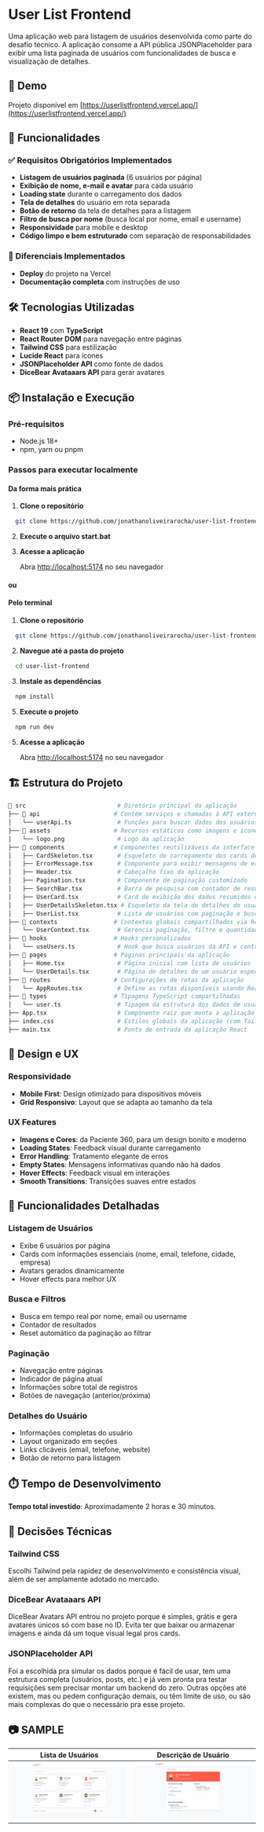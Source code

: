 # User List Frontend

Uma aplicação web para listagem de usuários desenvolvida como parte do desafio técnico. A aplicação consome a API pública JSONPlaceholder para exibir uma lista paginada de usuários com funcionalidades de busca e visualização de detalhes.


## 🌟 Demo

Projeto disponível em [https://userlistfrontend.vercel.app/](https://userlistfrontend.vercel.app/)


## 🚀 Funcionalidades

### ✅ Requisitos Obrigatórios Implementados

- **Listagem de usuários paginada** (6 usuários por página)
- **Exibição de nome, e-mail e avatar** para cada usuário
- **Loading state** durante o carregamento dos dados
- **Tela de detalhes** do usuário em rota separada
- **Botão de retorno** da tela de detalhes para a listagem
- **Filtro de busca por nome** (busca local por nome, email e username)
- **Responsividade** para mobile e desktop
- **Código limpo e bem estruturado** com separação de responsabilidades

### 🎯 Diferenciais Implementados

- **Deploy** do projeto na Vercel
- **Documentação completa** com instruções de uso

## 🛠️ Tecnologias Utilizadas

- **React 19** com **TypeScript** 
- **React Router DOM** para navegação entre páginas
- **Tailwind CSS** para estilização
- **Lucide React** para ícones
- **JSONPlaceholder API** como fonte de dados
- **DiceBear Avataaars API** para gerar avatares

## 📦 Instalação e Execução

### Pré-requisitos

- Node.js 18+ 
- npm, yarn ou pnpm

### Passos para executar localmente

#### Da forma mais prática

1. **Clone o repositório**
```bash
  git clone https://github.com/jonathanoliveirarocha/user-list-frontend
```
2. **Execute o arquivo start.bat**

3. **Acesse a aplicação**
   
   Abra [http://localhost:5174](http://localhost:5174) no seu navegador

#### ou

#### Pelo terminal
1. **Clone o repositório**
```bash
  git clone https://github.com/jonathanoliveirarocha/user-list-frontend
```
2. **Navegue até a pasta do projeto**
```bash
  cd user-list-frontend
```

3. **Instale as dependências**
```bash
  npm install
```

5. **Execute o projeto**
```bash
  npm run dev
```

5. **Acesse a aplicação**
   
   Abra [http://localhost:5174](http://localhost:5174) no seu navegador



## 🏗️ Estrutura do Projeto

```bash
📁 src                          # Diretório principal da aplicação
├── 📁 api                     # Contém serviços e chamadas à API externa
│   └── userApi.ts             # Funções para buscar dados dos usuários na API JSONPlaceholder
├── 📁 assets                  # Recursos estáticos como imagens e ícones
│   └── logo.png               # Logo da aplicação
├── 📁 components              # Componentes reutilizáveis da interface
│   ├── CardSkeleton.tsx       # Esqueleto de carregamento dos cards de usuários
│   ├── ErrorMessage.tsx       # Componente para exibir mensagens de erro
│   ├── Header.tsx             # Cabeçalho fixo da aplicação
│   ├── Pagination.tsx         # Componente de paginação customizado
│   ├── SearchBar.tsx          # Barra de pesquisa com contador de resultados
│   ├── UserCard.tsx           # Card de exibição dos dados resumidos do usuário
│   ├── UserDetailsSkeleton.tsx # Esqueleto da tela de detalhes do usuário
│   ├── UserList.tsx           # Lista de usuários com paginação e busca
├── 📁 contexts                # Contextos globais compartilhados via React Context API
│   └── UserContext.tsx        # Gerencia paginação, filtro e quantidade de usuários
├── 📁 hooks                   # Hooks personalizados
│   └── useUsers.ts            # Hook que busca usuários da API e controla estado de loading/erro
├── 📁 pages                   # Páginas principais da aplicação
│   ├── Home.tsx               # Página inicial com lista de usuários
│   └── UserDetails.tsx        # Página de detalhes de um usuário específico
├── 📁 routes                  # Configurações de rotas da aplicação
│   └── AppRoutes.tsx          # Define as rotas disponíveis usando React Router
├── 📁 types                   # Tipagens TypeScript compartilhadas
│   └── user.ts                # Tipagem da estrutura dos dados de usuário
├── App.tsx                    # Componente raiz que monta a aplicação
├── index.css                  # Estilos globais da aplicação (com Tailwind)
├── main.tsx                   # Ponto de entrada da aplicação React

```

## 🎨 Design e UX

### Responsividade
- **Mobile First**: Design otimizado para dispositivos móveis
- **Grid Responsivo**: Layout que se adapta ao tamanho da tela

### UX Features
- **Imagens e Cores**: da Paciente 360, para um design bonito e moderno 
- **Loading States**: Feedback visual durante carregamento
- **Error Handling**: Tratamento elegante de erros
- **Empty States**: Mensagens informativas quando não há dados
- **Hover Effects**: Feedback visual em interações
- **Smooth Transitions**: Transições suaves entre estados

## 📱 Funcionalidades Detalhadas

### Listagem de Usuários
- Exibe 6 usuários por página
- Cards com informações essenciais (nome, email, telefone, cidade, empresa)
- Avatars gerados dinamicamente
- Hover effects para melhor UX

### Busca e Filtros
- Busca em tempo real por nome, email ou username
- Contador de resultados
- Reset automático da paginação ao filtrar

### Paginação
- Navegação entre páginas
- Indicador de página atual
- Informações sobre total de registros
- Botões de navegação (anterior/próxima)

### Detalhes do Usuário
- Informações completas do usuário
- Layout organizado em seções
- Links clicáveis (email, telefone, website)
- Botão de retorno para listagem

## ⏱️ Tempo de Desenvolvimento

**Tempo total investido**: Aproximadamente 2 horas e 30 minutos.

## 🤔 Decisões Técnicas

### Tailwind CSS
Escolhi Tailwind pela rapidez de desenvolvimento e consistência visual, além de ser amplamente adotado no mercado.

### DiceBear Avataaars API
DiceBear Avatars API entrou no projeto porque é simples, grátis e gera avatares únicos só com base no ID. Evita ter que baixar ou armazenar imagens e ainda dá um toque visual legal pros cards.

### JSONPlaceholder API
 Foi a escolhida pra simular os dados porque é fácil de usar, tem uma estrutura completa (usuários, posts, etc.) e já vem pronta pra testar requisições sem precisar montar um backend do zero. Outras opções até existem, mas ou pedem configuração demais, ou têm limite de uso, ou são mais complexas do que o necessário pra esse projeto.

## 📷 SAMPLE

| Lista de Usuários | Descrição de Usuário |
|-------|--------|
| ![Lista de Usuários](./SAMPLE/sample-user-list.png) | ![Descrição de Usuário](./SAMPLE/sample-user-description.png) |
